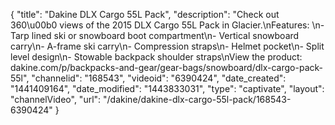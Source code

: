 {
    "title": "Dakine DLX Cargo 55L Pack",
    "description": "Check out 360\u00b0 views of the 2015 DLX Cargo 55L Pack in Glacier.\nFeatures: \n- Tarp lined ski or snowboard boot compartment\n- Vertical snowboard carry\n- A-frame ski carry\n- Compression straps\n- Helmet pocket\n- Split level design\n- Stowable backpack shoulder straps\nView the product: dakine.com\/p\/backpacks-and-gear\/gear-bags\/snowboard\/dlx-cargo-pack-55l",
    "channelid": "168543",
    "videoid": "6390424",
    "date_created": "1441409164",
    "date_modified": "1443833031",
    "type": "captivate",
    "layout": "channelVideo",
    "url": "\/dakine\/dakine-dlx-cargo-55l-pack\/168543-6390424"
}